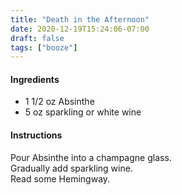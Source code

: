 ```yaml
---
title: "Death in the Afternoon"
date: 2020-12-19T15:24:06-07:00
draft: false
tags: ["booze"]
---
```


#### Ingredients
- 1 1/2 oz Absinthe
- 5 oz sparkling or white wine

#### Instructions
Pour Absinthe into a champagne glass.  
Gradually add sparkling wine.  
Read some Hemingway.